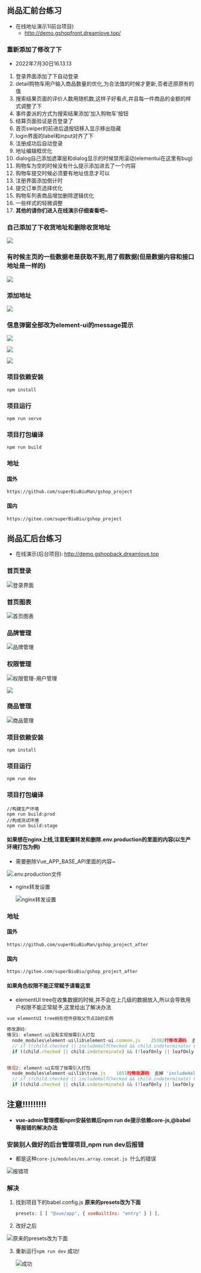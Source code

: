 ## 尚品汇前台练习

* 在线地址演示1(前台项目)
  * http://demo.gshopfront.dreamlove.top/


### 重新添加了修改了下

* 2022年7月30日16.13.13

1. 登录界面添加了下自动登录
2. detail购物车用户输入商品数量的优化,为合法值的时候才更新,否者还原原有的值  
3. 搜索结果页面的评价人数用随机数,这样子好看点,并且每一件商品的金额的样式调整了下
4. 事件委派的方式为搜索结果添加'加入购物车'按钮
5. 结算页面验证是否登录了 
6. 首页swiper的前进后退按钮移入显示移出隐藏
7. login界面的label和input对齐了下
8. 注册成功后自动登录
9. 地址编辑框优化
10. dialog自己添加遮罩层和dialog显示的时候禁用滚动(elementui在这里有bug)
11. 购物车为空的时候没有什么提示添加进去了一个内容
12. 购物车提交时候必须要有地址信息才可以
13. 注册界面添加倒计时
14. 提交订单页选择优化
15. 购物车列表商品增加删除逻辑优化
16. 一些样式的轻微调整
17. **其他的请你们进入在线演示仔细查看吧~**

### 自己添加了下收货地址和删除收货地址

![](README.assets/202207301612656.png)

### 有时候主页的一些数据老是获取不到,用了假数据(但是数据内容和接口地址是一样的)

![](README.assets/20220503142423.png)

### 添加地址

![](README.assets/20220503142718.png)

### 信息弹窗全部改为element-ui的message提示

![](README.assets/20220503142801.png)

![](README.assets/20220503142829.png)

![](README.assets/20220503142855.png)

### 项目依赖安装

```
npm install
```

### 项目运行
```
npm run serve
```

### 项目打包编译
```
npm run build
```

### 地址

#### 国外
```
https://github.com/superBiuBiuMan/gshop_project
```
#### 国内
```
https://gitee.com/superBiuBiu/gshop_project
```

## 尚品汇后台练习

* 在线演示(后台项目): http://demo.gshopback.dreamlove.top
  


### 首页登录

![登录界面](README.assets/202205161600234.png)

### 首页图表

![首页图表](README.assets/202205161601799.png)

### 品牌管理

![品牌管理](README.assets/202205161601468.png)

### 权限管理

![权限管理-用户管理](README.assets/202205161602080.png)

![](README.assets/202205161600121.png)

### 商品管理

![商品管理](README.assets/202205161601594.png)

### 项目依赖安装

```
npm install
```

### 项目运行
```
npm run dev
```

### 项目打包编译
```
//构建生产环境
npm run build:prod
//构成测试环境
npm run build:stage
```

#### 如果想在nginx上线,注意配置转发和删除.env.production的里面的内容(以生产环境打包为例)

* 需要删除Vue_APP_BASE_API里面的内容~

![.env.production文件](README.assets/202205161644946.png)

* nginx转发设置

  ![nginx转发设置](README.assets/202205161646156.png)

### 地址

#### 国外
```
https://github.com/superBiuBiuMan/gshop_project_after
```
#### 国内
```
https://gitee.com/superBiuBiu/gshop_project_after
```

#### 如果角色权限不能正常赋予请看这里

* elementUI tree在收集数据的时候,并不会在上几级的数据放入,所以会导致用户权限不能正常赋予,这里给出了解决办法

```javascript
vue elementUI tree树形控件获取父节点ID的实例

修改源码:
情况1: element-ui没有实现按需引入打包
  node_modules\element-ui\lib\element-ui.common.js    25382行修改源码  去掉 'includeHalfChecked &&'
  // if ((child.checked || includeHalfChecked && child.indeterminate) && (!leafOnly || leafOnly && child.isLeaf)) {
  if ((child.checked || child.indeterminate) && (!leafOnly || leafOnly && child.isLeaf)) {

      
情况2: element-ui实现了按需引入打包
  node_modules\element-ui\lib\tree.js    1051行修改源码  去掉 'includeHalfChecked &&'
  // if ((child.checked || includeHalfChecked && child.indeterminate) && (!leafOnly || leafOnly && child.isLeaf)) {
  if ((child.checked || child.indeterminate) && (!leafOnly || leafOnly && child.isLeaf)) {

```

## 注意!!!!!!!!!

* **vue-admin管理模板npm安装依赖后npm run de提示依赖core-js,@babel等报错的解决办法**

### 安装别人做好的后台管理项目,npm run dev后报错

* 都是这种`core-js/modules/es.array.concat.js `什么的错误

![报错项](README.assets/202205151908067.png)

### 解决

1. 找到项目下的babel.config.js **原来的presets改为下面**

   ```javascript
   presets: [ [ "@vue/app", { useBuiltIns: "entry" } ] ],
   ```

2. 改好之后

![原来的presets改为下面](README.assets/202205151909614.png)

3. 重新运行`npm run dev` 成功!

   ![成功](README.assets/202205151910231.png)